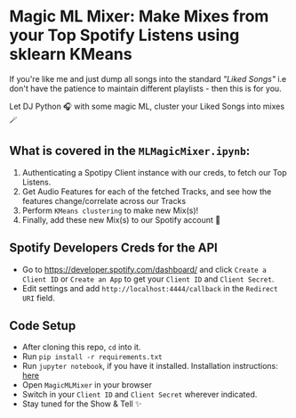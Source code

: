 # Magic ML Mixer: Make Mixes from your Top Spotify Listens using sklearn KMeans

If you're like me and just dump all songs into the standard *"Liked Songs"* i.e don't have the patience to maintain different playlists - then this is for you.

Let DJ Python 🎧 with some magic ML, cluster your Liked Songs into mixes 🪄

## What is covered in the `MLMagicMixer.ipynb`:

1. Authenticating a Spotipy Client instance with our creds, to fetch our Top Listens.
2. Get Audio Features for each of the fetched Tracks, and see how the features change/correlate across our Tracks
3. Perform `KMeans clustering` to make new Mix(s)!
4. Finally, add these new Mix(s) to our Spotify account 🚀

## Spotify Developers Creds for the API

* Go to https://developer.spotify.com/dashboard/ and click ```Create a Client ID``` or ```Create an App``` to get your ``Client ID`` and ``Client Secret``. 
* Edit settings and add ``http://localhost:4444/callback`` in the ``Redirect URI`` field.


## Code Setup

* After cloning this repo, ```cd``` into it.
* Run ```pip install -r requirements.txt```
* Run ```jupyter notebook```, if you have it installed. Installation instructions: [here](https://jupyter.org/install)
* Open ```MagicMLMixer``` in your browser 
* Switch in your ``Client ID`` and ``Client Secret`` wherever indicated.
* Stay tuned for the Show & Tell ✨

